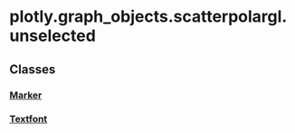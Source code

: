 # plotly.graph_objects.scatterpolargl.unselected

## Classes

### [Marker](Marker.md)

### [Textfont](Textfont.md)




